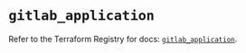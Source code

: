 # `gitlab_application`

Refer to the Terraform Registry for docs: [`gitlab_application`](https://registry.terraform.io/providers/gitlabhq/gitlab/17.8.0/docs/resources/application).
